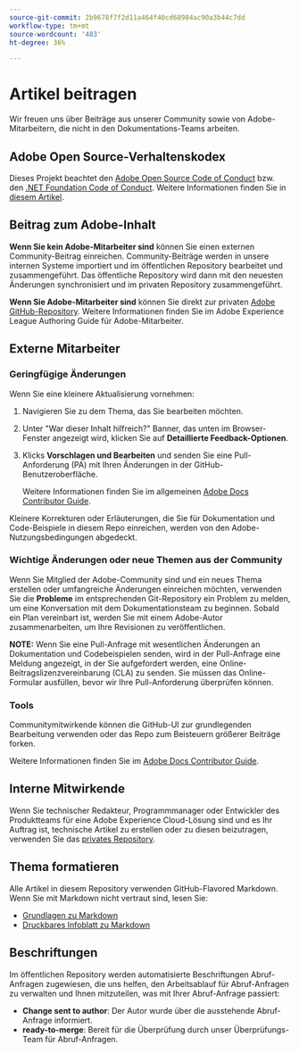 ```yaml
---
source-git-commit: 2b9678f7f2d11a464f40cd68984ac90a3b44c7dd
workflow-type: tm+mt
source-wordcount: '483'
ht-degree: 36%

---
```

# Artikel beitragen

Wir freuen uns über Beiträge aus unserer Community sowie von Adobe-Mitarbeitern, die nicht in den Dokumentations-Teams arbeiten.

## Adobe Open Source-Verhaltenskodex

Dieses Projekt beachtet den [Adobe Open Source Code of Conduct](code-of-conduct.md) bzw. den [.NET Foundation Code of Conduct](https://dotnetfoundation.org/code-of-conduct). Weitere Informationen finden Sie in [diesem Artikel](contributing.md).

## Beitrag zum Adobe-Inhalt

**Wenn Sie kein Adobe-Mitarbeiter sind** können Sie einen externen Community-Beitrag einreichen. Community-Beiträge werden in unsere internen Systeme importiert und im öffentlichen Repository bearbeitet und zusammengeführt. Das öffentliche Repository wird dann mit den neuesten Änderungen synchronisiert und im privaten Repository zusammengeführt.

**Wenn Sie Adobe-Mitarbeiter sind** können Sie direkt zur privaten [Adobe GitHub-Repository](https://git.corp.adobe.com/AdobeDocs/). Weitere Informationen finden Sie im Adobe Experience League Authoring Guide für Adobe-Mitarbeiter.

## Externe Mitarbeiter

### Geringfügige Änderungen

Wenn Sie eine kleinere Aktualisierung vornehmen:

1. Navigieren Sie zu dem Thema, das Sie bearbeiten möchten.
1. Unter &quot;War dieser Inhalt hilfreich?&quot; Banner, das unten im Browser-Fenster angezeigt wird, klicken Sie auf **Detaillierte Feedback-Optionen**.
1. Klicks **Vorschlagen und Bearbeiten** und senden Sie eine Pull-Anforderung (PA) mit Ihren Änderungen in der GitHub-Benutzeroberfläche.

   Weitere Informationen finden Sie im allgemeinen [Adobe Docs Contributor Guide](https://experienceleague.adobe.com/docs/contributor/contributor-guide/introduction.html?lang=de).

Kleinere Korrekturen oder Erläuterungen, die Sie für Dokumentation und Code-Beispiele in diesem Repo einreichen, werden von den Adobe-Nutzungsbedingungen abgedeckt.

### Wichtige Änderungen oder neue Themen aus der Community

Wenn Sie Mitglied der Adobe-Community sind und ein neues Thema erstellen oder umfangreiche Änderungen einreichen möchten, verwenden Sie die **Probleme** im entsprechenden Git-Repository ein Problem zu melden, um eine Konversation mit dem Dokumentationsteam zu beginnen. Sobald ein Plan vereinbart ist, werden Sie mit einem Adobe-Autor zusammenarbeiten, um Ihre Revisionen zu veröffentlichen.

**NOTE:** Wenn Sie eine Pull-Anfrage mit wesentlichen Änderungen an Dokumentation und Codebeispielen senden, wird in der Pull-Anfrage eine Meldung angezeigt, in der Sie aufgefordert werden, eine Online-Beitragslizenzvereinbarung (CLA) zu senden. Sie müssen das Online-Formular ausfüllen, bevor wir Ihre Pull-Anforderung überprüfen können.

### Tools

Communitymitwirkende können die GitHub-UI zur grundlegenden Bearbeitung verwenden oder das Repo zum Beisteuern größerer Beiträge forken.

Weitere Informationen finden Sie im [Adobe Docs Contributor Guide](https://experienceleague.adobe.com/docs/contributor/contributor-guide/introduction.html?lang=de).

## Interne Mitwirkende

Wenn Sie technischer Redakteur, Programmmanager oder Entwickler des Produktteams für eine Adobe Experience Cloud-Lösung sind und es Ihr Auftrag ist, technische Artikel zu erstellen oder zu diesen beizutragen, verwenden Sie das [privates Repository](https://git.corp.adobe.com/AdobeDocs).

## Thema formatieren

Alle Artikel in diesem Repository verwenden GitHub-Flavored Markdown. Wenn Sie mit Markdown nicht vertraut sind, lesen Sie:

* [Grundlagen zu Markdown](https://help.github.com/articles/getting-started-with-writing-and-formatting-on-github/)
* [Druckbares Infoblatt zu Markdown](https://guides.github.com/pdfs/markdown-cheatsheet-online.pdf)

## Beschriftungen

Im öffentlichen Repository werden automatisierte Beschriftungen Abruf-Anfragen zugewiesen, die uns helfen, den Arbeitsablauf für Abruf-Anfragen zu verwalten und Ihnen mitzuteilen, was mit Ihrer Abruf-Anfrage passiert:

* **Change sent to author**: Der Autor wurde über die ausstehende Abruf-Anfrage informiert.
* **ready-to-merge**: Bereit für die Überprüfung durch unser Überprüfungs-Team für Abruf-Anfragen.
